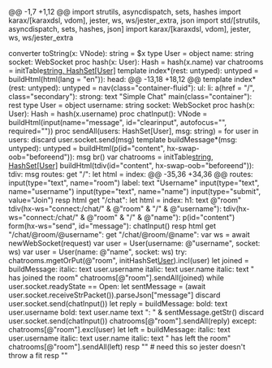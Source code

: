 @@ -1,7 +1,12 @@
import strutils, asyncdispatch, sets, hashes
import karax/[karaxdsl, vdom], jester, ws, ws/jester_extra, json
import std/[strutils, asyncdispatch, sets, hashes, json]
import karax/[karaxdsl, vdom], jester, ws, ws/jester_extra

converter toString(x: VNode): string = $x
type User = object
  name: string
  socket: WebSocket
proc hash(x: User): Hash = hash(x.name)
var chatrooms = initTable[string, HashSet[User]]()
template index*(rest: untyped): untyped =
  buildHtml(html(lang = "en")):
    head:
@@ -13,18 +18,12 @@ template index*(rest: untyped): untyped =
      nav(class="container-fluid"):
        ul: li: a(href = "/", class="secondary"): strong: text "Simple Chat"
      main(class="container"): rest
type User = object
  username: string
  socket: WebSocket
proc hash(x: User): Hash = hash(x.username)
proc chatInput(): VNode = buildHtml(input(name="message", id="clearinput", autofocus="", required=""))
proc sendAll(users: HashSet[User], msg: string) =
  for user in users: discard user.socket.send(msg)
template buildMessage*(msg: untyped): untyped =
  buildHtml(p(id="content", hx-swap-oob="beforeend")):
    msg
    br()
var chatrooms = initTable[string, HashSet[User]]()
  buildHtml(tdiv(id="content", hx-swap-oob="beforeend")):
    tdiv: msg
routes:
  get "/":
    let html = index:
@@ -35,36 +34,36 @@ routes:
          input(type="text", name="room")
        label:
          text "Username"
          input(type="text", name="username")
          input(type="text", name="name")
        input(type="submit", value="Join")
    resp html
  get "/chat":
    let html = index:
      h1: text @"room"
      tdiv(hx-ws="connect:/chat/" & @"room" & "/" & @"username"):
      tdiv(hx-ws="connect:/chat/" & @"room" & "/" & @"name"):
        p(id="content")
        form(hx-ws="send", id="message"): chatInput()
    resp html
  get "/chat/@room/@username":
  get "/chat/@room/@name":
    var ws = await newWebSocket(request)
    var user = User(username: @"username", socket: ws)
    var user = User(name: @"name", socket: ws)
    try:
      chatrooms.mgetOrPut(@"room", initHashSet[User]()).incl(user)
      let joined = buildMessage:
        italic: text user.username
        italic: text user.name
        italic: text " has joined the room"
      chatrooms[@"room"].sendAll(joined)
      while user.socket.readyState == Open:
        let sentMessage = (await user.socket.receiveStrPacket()).parseJson["message"]
        discard user.socket.send(chatInput())
        let reply = buildMessage:
          bold: text user.username
          bold: text user.name
          text ": " & sentMessage.getStr()
        discard user.socket.send(chatInput())
        chatrooms[@"room"].sendAll(reply)
    except:
      chatrooms[@"room"].excl(user)
      let left = buildMessage:
        italic: text user.username
        italic: text user.name
        italic: text " has left the room"
      chatrooms[@"room"].sendAll(left)
    resp "" # need this so jester doesn't throw a fit
    resp ""
